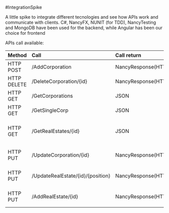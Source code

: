#IntegrationSpike

A little spike to integrate different tecnologies and see how APIs work and communicate with clients.
C#, NancyFX, NUNIT (for TDD), NancyTesting and MongoDB have been used for the backend, while Angular has been our choice for frontend

APIs call available:

|Method       |       Call             |           Call return                                |          Description                    |
|:------------|:-----------------------|:-----------------------------------------------------|:----------------------------------------|
|HTTP POST    |/AddCorporation         |   NancyResponse(HTTPStatusCode(201or400),JSON)       |   Add a new corporation                 |
|HTTP DELETE  |/DeleteCorporation/{id} |   NancyResponse(HTTPStatusCode(200),JSON)            |   Delete a corporation                  |
|HTTP GET     |/GetCorporations        |   JSON                                               |   Search corporations                   |
|HTTP GET     |/GetSingleCorp          |   JSON                                               |   Get a single corporation              |
|HTTP GET     |/GetRealEstates/{id}    |   JSON                                               |   Search on the RealEstates of a corp.  |
|HTTP PUT     |/UpdateCorporation/{id} |   NancyResponse(HTTPStatusCode(200or400),JSON)       |   Update an existent corporation        |
|HTTP PUT     |/UpdateRealEstate/{id}/{position}| NancyResponse(HTTPStatusCode(200or400),JSON)|   Update realestates of a corp.         |
|HTTP PUT     |/AddRealEstate/{id}     |   NancyResponse(HTTPStatusCode(200or400),JSON)       |   Add a RealEstate of a corp.           |
